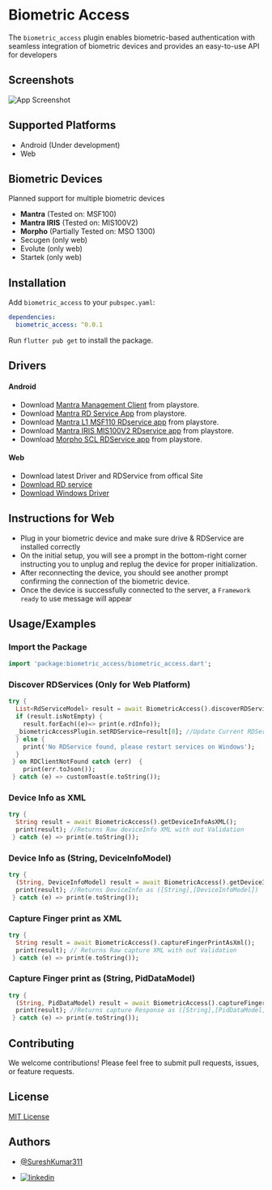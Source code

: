 # Biometric Access

The `biometric_access` plugin enables biometric-based authentication with seamless integration of biometric devices and provides an easy-to-use API for developers


## Screenshots

![App Screenshot](https://via.placeholder.com/468x300?text=App+Screenshot+Here)

## Supported Platforms
- Android (Under development)
- Web

## Biometric Devices
Planned support for multiple biometric devices
  - **Mantra** (Tested on: MSF100)
  - **Mantra IRIS** (Tested on: MIS100V2)
  - **Morpho** (Partially Tested on: MSO 1300)
  - Secugen (only web)
  - Evolute (only web)
  - Startek (only web)

## Installation

Add `biometric_access` to your `pubspec.yaml`:

```yaml
dependencies:
  biometric_access: ^0.0.1
```

Run `flutter pub get` to install the package.


## Drivers
#### Android
* Download [Mantra Management Client](https://play.google.com/store/apps/details?id=com.mantra.clientmanagement&hl=en_IN) from playstore.
* Download [Mantra RD Service App](https://play.google.com/store/apps/details?id=com.mantra.rdservice&hl=en_IN) from playstore.
* Download [Mantra L1 MSF110 RDservice app](https://play.google.com/store/apps/details?id=com.mantra.mfs110.rdservice&hl=en_IN&hl=en_IN) from playstore.
* Download [Mantra IRIS MIS100V2 RDservice app](https://play.google.com/store/apps/details?id=com.mantra.mis100v2.rdservice&hl=en_IN) from playstore.
* Download [Morpho SCL RDService app](https://play.google.com/store/apps/details/Morpho_SCL_RDService?id=com.scl.rdservice&hl=en_IE) from playstore.

#### Web 

* Download latest Driver and RDService from offical Site
* [Download RD service](https://download.mantratecapp.com/StaticDownload/MantraRDService_1.0.8.exe)
* [Download Windows Driver](https://download.mantratecapp.com/StaticDownload/MFS100Driver_9.2.0.0.exe)

## Instructions for Web
* Plug in your biometric device and make sure drive & RDService are installed correctly
* On the initial setup, you will see a prompt in the bottom-right corner instructing you to unplug and replug the device for proper initialization.
* After reconnecting the device, you should see another prompt confirming the connection of the biometric device.
* Once the device is successfully connected to the server, a `Framework ready` to use message will appear

## Usage/Examples

### Import the Package

```dart
import 'package:biometric_access/biometric_access.dart';
```


### Discover RDServices (Only for Web Platform)

```dart
try {
  List<RdServiceModel> result = await BiometricAccess().discoverRDServices();
  if (result.isNotEmpty) {
    result.forEach((e)=> print(e.rdInfo));
  _biometricAccessPlugin.setRDService=result[0]; //Update Current RDService
  } else {
    print('No RDService found, please restart services on Windows'); 
  }
 } on RDClientNotFound catch (err)  {
    print(err.toJson());
 } catch (e) => customToast(e.toString());
```


### Device Info as XML 

```dart
try {
  String result = await BiometricAccess().getDeviceInfoAsXML();
  print(result); //Returns Raw deviceInfo XML with out Validation
 } catch (e) => print(e.toString());
```


### Device Info as (String, DeviceInfoModel) 

```dart
try {
  (String, DeviceInfoModel) result = await BiometricAccess().getDeviceInfoAsObject();
  print(result); //Returns DeviceInfo as ([String],[DeviceInfoModel])
 } catch (e) => print(e.toString());
```



### Capture Finger print as XML 
```dart
try {
  String result = await BiometricAccess().captureFingerPrintAsXml();
  print(result); // Returns Raw capture XML with out Validation
 } catch (e) => print(e.toString());
```


### Capture Finger print as (String, PidDataModel)

```dart
try {
  (String, PidDataModel) result = await BiometricAccess().captureFingerPrintAsObject();
  print(result); //Returns capture Response as ([String],[PidDataModel])
 } catch (e) => print(e.toString());
```


## Contributing
We welcome contributions! Please feel free to submit pull requests, issues, or feature requests.


## License
[MIT License](LICENSE)


## Authors

- [@SureshKumar311](https://www.github.com/SureshKumar311)

- [![linkedin](https://img.shields.io/badge/linkedin-0A66C2?style=for-the-badge&logo=linkedin&logoColor=white)](https://linkedin.com/in/sureshkumar311)